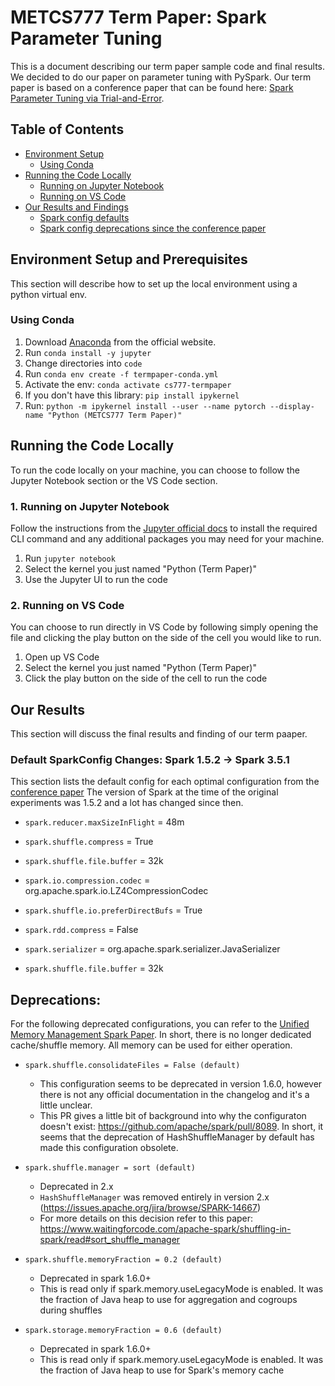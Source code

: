 # METCS777 Term Paper: Spark Parameter Tuning

This is a document describing our term paper sample code and final results. We decided to do our paper on parameter tuning with PySpark. Our term paper is based on a conference paper that can be found here: [Spark Parameter Tuning via Trial-and-Error](./supporting_docs/spark_param_tuning_conference_paper.pdf).

## Table of Contents
- [Environment Setup](#environment-setup-and-prerequisites)
    - [Using Conda](#using-conda)
- [Running the Code Locally](#running-the-code-locally)
    - [Running on Jupyter Notebook](#1-running-on-jupyter-notebook)
    - [Running on VS Code](#2-running-on-vs-code)
- [Our Results and Findings](#our-results)
    - [Spark config defaults](#default-sparkconfig-changes-spark-152---spark-351)
    - [Spark config deprecations since the conference paper](#deprecations)


## Environment Setup and Prerequisites
This section will describe how to set up the local environment using a python virtual env.

### Using Conda
1. Download [Anaconda](https://www.anaconda.com/download) from the official website.
1. Run `conda install -y jupyter`
1. Change directories into `code`
1. Run `conda env create -f termpaper-conda.yml`
1. Activate the env: `conda activate cs777-termpaper`
1. If you don't have this library: `pip install ipykernel`
1. Run: `python -m ipykernel install --user --name pytorch --display-name "Python (METCS777 Term Paper)"`

## Running the Code Locally
To run the code locally on your machine, you can choose to follow the Jupyter Notebook section or the VS Code section.

### 1. Running on Jupyter Notebook
Follow the instructions from the [Jupyter official docs](https://docs.jupyter.org/en/latest/running.html)  to install the required CLI command and any additional packages you may need for your machine.

1. Run `jupyter notebook`
1. Select the kernel you just named "Python (Term Paper)"
1. Use the Jupyter UI to run the code

### 2. Running on VS Code
You can choose to run directly in VS Code by following simply opening the file and clicking the play button on the side of the cell you would like to run.

1. Open up VS Code
1. Select the kernel you just named "Python (Term Paper)"
1. Click the play button on the side of the cell to run the code

## Our Results
This section will discuss the final results and finding of our term paaper.

### Default SparkConfig Changes: Spark 1.5.2 -> Spark 3.5.1
This section lists the default config for each optimal configuration from the [conference paper](./supporting_docs/spark_param_tuning_conference_paper.pdf) The version of Spark at the time of the original experiments was 1.5.2 and a lot has changed since then.

- `spark.reducer.maxSizeInFlight` = 48m

- `spark.shuffle.compress` = True

- `spark.shuffle.file.buffer` = 32k

- `spark.io.compression.codec` = org.apache.spark.io.LZ4CompressionCodec

- `spark.shuffle.io.preferDirectBufs` = True

- `spark.rdd.compress` = False

- `spark.serializer` = org.apache.spark.serializer.JavaSerializer

- `spark.shuffle.file.buffer` = 32k

## Deprecations:
For the following deprecated configurations, you can refer to the [Unified Memory Management Spark Paper](./supporting_docs/unified-memory-management-spark-10000.pdf). In short, there is no longer dedicated cache/shuffle memory. All memory can be used for either operation.

- `spark.shuffle.consolidateFiles = False (default)`
    - This configuration seems to be deprecated in version 1.6.0, however there is not any official documentation in the changelog and it's a little unclear.
    - This PR gives a little bit of background into why the configuraton doesn't exist: https://github.com/apache/spark/pull/8089. In short, it seems that the deprecation of HashShuffleManager by default has made this configuration obsolete.

- `spark.shuffle.manager = sort (default)`
    - Deprecated in 2.x
    - `HashShuffleManager` was removed entirely in version 2.x (https://issues.apache.org/jira/browse/SPARK-14667)
    - For more details on this decision refer to this paper: https://www.waitingforcode.com/apache-spark/shuffling-in-spark/read#sort_shuffle_manager

- `spark.shuffle.memoryFraction = 0.2 (default)`
    - Deprecated in spark 1.6.0+
    - This is read only if spark.memory.useLegacyMode is enabled. It was the fraction of Java heap to use for aggregation and cogroups during shuffles

- `spark.storage.memoryFraction = 0.6 (default)`
    - Deprecated in spark 1.6.0+
    - This is read only if spark.memory.useLegacyMode is enabled. It was the fraction of Java heap to use for Spark's memory cache

